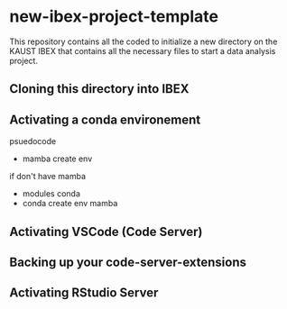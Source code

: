 # new-ibex-project-template
This repository contains all the coded to initialize a new directory on the KAUST IBEX that contains all the necessary files to start a data analysis project.

## Cloning this directory into IBEX

## Activating a conda environement
psuedocode 

- mamba create env

if don't have mamba
- modules conda
- conda create env mamba

## Activating VSCode (Code Server)

## Backing up your code-server-extensions

## Activating RStudio Server

